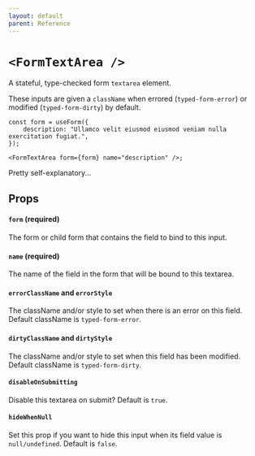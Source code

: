 ```yaml
---
layout: default
parent: Reference
---
```


# `<FormTextArea />`

A stateful, type-checked form `textarea` element.

These inputs are given a `className` when errored (`typed-form-error`) or modified (`typed-form-dirty`) by default.

```tsx
const form = useForm({
    description: "Ullamco velit eiusmod eiusmod veniam nulla exercitation fugiat.",
});

<FormTextArea form={form} name="description" />;
```

Pretty self-explanatory...

## Props

#### `form` (required)

The form or child form that contains the field to bind to this input.

#### `name` (required)

The name of the field in the form that will be bound to this textarea.

#### `errorClassName` and `errorStyle`

The className and/or style to set when there is an error on this field. Default className is `typed-form-error`.

#### `dirtyClassName` and `dirtyStyle`

The className and/or style to set when this field has been modified. Default className is `typed-form-dirty`.

#### `disableOnSubmitting`

Disable this textarea on submit? Default is `true`.

#### `hideWhenNull`

Set this prop if you want to hide this input when its field value is `null/undefined`. Default is `false`.
